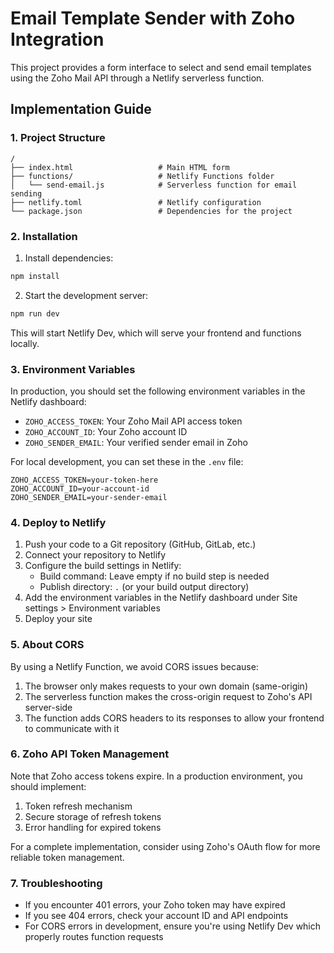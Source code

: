 # Email Template Sender with Zoho Integration

This project provides a form interface to select and send email templates using the Zoho Mail API through a Netlify serverless function.

## Implementation Guide

### 1. Project Structure

```
/
├── index.html                   # Main HTML form
├── functions/                   # Netlify Functions folder
│   └── send-email.js            # Serverless function for email sending
├── netlify.toml                 # Netlify configuration
└── package.json                 # Dependencies for the project
```

### 2. Installation

1. Install dependencies:
```bash
npm install
```

2. Start the development server:
```bash
npm run dev
```

This will start Netlify Dev, which will serve your frontend and functions locally.

### 3. Environment Variables

In production, you should set the following environment variables in the Netlify dashboard:

- `ZOHO_ACCESS_TOKEN`: Your Zoho Mail API access token
- `ZOHO_ACCOUNT_ID`: Your Zoho account ID
- `ZOHO_SENDER_EMAIL`: Your verified sender email in Zoho

For local development, you can set these in the `.env` file:

```
ZOHO_ACCESS_TOKEN=your-token-here
ZOHO_ACCOUNT_ID=your-account-id
ZOHO_SENDER_EMAIL=your-sender-email
```

### 4. Deploy to Netlify

1. Push your code to a Git repository (GitHub, GitLab, etc.)
2. Connect your repository to Netlify
3. Configure the build settings in Netlify:
   - Build command: Leave empty if no build step is needed
   - Publish directory: `.` (or your build output directory)
4. Add the environment variables in the Netlify dashboard under Site settings > Environment variables
5. Deploy your site

### 5. About CORS

By using a Netlify Function, we avoid CORS issues because:

1. The browser only makes requests to your own domain (same-origin)
2. The serverless function makes the cross-origin request to Zoho's API server-side
3. The function adds CORS headers to its responses to allow your frontend to communicate with it

### 6. Zoho API Token Management

Note that Zoho access tokens expire. In a production environment, you should implement:

1. Token refresh mechanism 
2. Secure storage of refresh tokens
3. Error handling for expired tokens

For a complete implementation, consider using Zoho's OAuth flow for more reliable token management.

### 7. Troubleshooting

- If you encounter 401 errors, your Zoho token may have expired
- If you see 404 errors, check your account ID and API endpoints
- For CORS errors in development, ensure you're using Netlify Dev which properly routes function requests